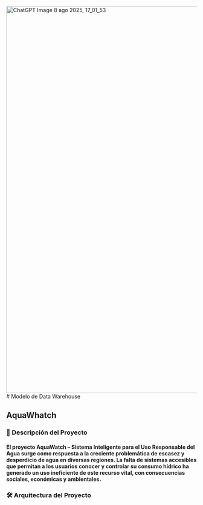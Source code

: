 <img width="1536" height="1024" alt="ChatGPT Image 8 ago 2025, 17_01_53" src="https://github.com/user-attachments/assets/02bcc3d3-0d89-451b-8db0-94b9b3c42c0d" /># Modelo de Data Warehouse
## AquaWhatch

### 📲 Descripción del Proyecto
#### El proyecto AquaWatch – Sistema Inteligente para el Uso Responsable del Agua surge como respuesta a la creciente problemática de escasez y desperdicio de agua en diversas regiones. La falta de sistemas accesibles que permitan a los usuarios conocer y controlar su consumo hídrico ha generado un uso ineficiente de este recurso vital, con consecuencias sociales, económicas y ambientales.

### 🛠️ Arquitectura del Proyecto



